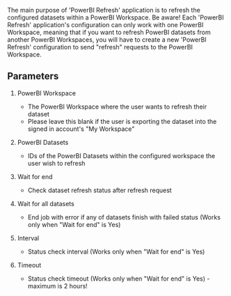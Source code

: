 The main purpose of 'PowerBI Refresh' application is to refresh the configured datasets within a PowerBI Workspace.
Be aware! Each 'PowerBI Refresh' application's configuration can only work with one PowerBI Workspace, meaning that if you want to refresh PowerBI datasets from another PowerBI Workspaces, you will have to create a new 'PowerBI Refresh' configuration to send "refresh" requests to the PowerBI Workspace.

## Parameters

1. PowerBI Workspace
    - The PowerBI Workspace where the user wants to refresh their dataset
    - Please leave this blank if the user is exporting the dataset into the signed in account's "My Workspace"

2. PowerBI Datasets
    - IDs of the PowerBI Datasets within the configured workspace the user wish to refresh
	
3. Wait for end
	- Check dataset refresh status after refresh request
	
4. Wait for all datasets
	- End job with error if any of datasets finish with failed status (Works only when "Wait for end" is Yes)
	
5. Interval
	- Status check interval (Works only when "Wait for end" is Yes)
	
6. Timeout
	- Status check timeout (Works only when "Wait for end" is Yes) - maximum is 2 hours!
